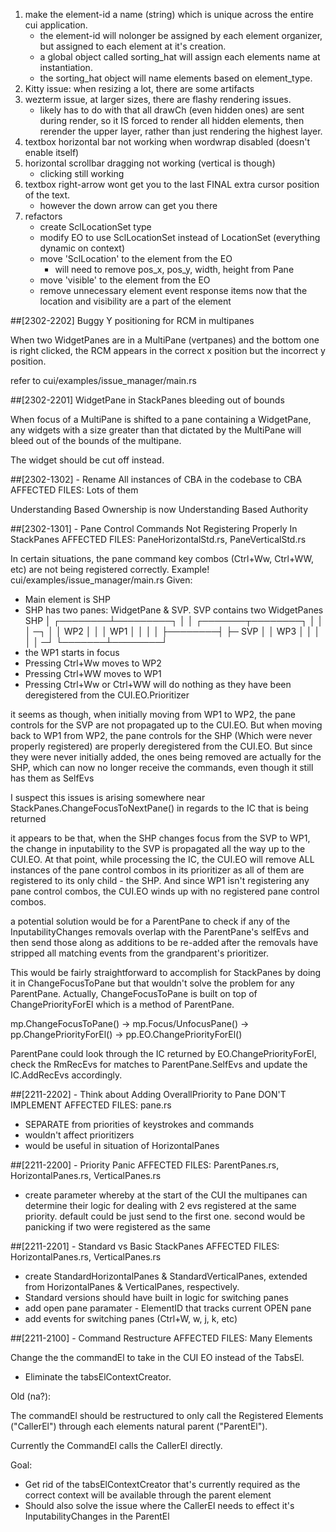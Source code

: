 
01. make the element-id a name (string) which is unique across the entire cui application.
     - the element-id will nolonger be assigned by each element organizer, but
       assigned to each element at it's creation. 
     - a global object called sorting_hat will assign each elements name at
       instantiation. 
     - the sorting_hat object will name elements based on element_type. 
01. Kitty issue: when resizing a lot, there are some artifacts
01. wezterm issue, at larger sizes, there are flashy rendering issues. 
     - likely has to do with that all drawCh (even hidden ones) are sent during
       render, so it IS forced to render all hidden elements, then rerender the
       upper layer, rather than just rendering the highest layer.
01. textbox horizontal bar not working when wordwrap disabled (doesn't enable
    itself)
01. horizontal scrollbar dragging not working (vertical is though) 
     - clicking still working
01. textbox  right-arrow wont get you to the last FINAL extra cursor position of the text. 
    - however the down arrow can get you there
01. refactors
     - create SclLocationSet type
     - modify EO to use SclLocationSet instead of LocationSet (everything
       dynamic on context) 
     - move 'SclLocation' to the element from the EO  
        - will need to remove pos_x, pos_y, width, height from Pane
     - move 'visible' to the element from the EO
     - remove unnecessary element event response items now that the location 
       and visibility are a part of the element

##[2302-2202] Buggy Y positioning for RCM in multipanes

When two WidgetPanes are in a MultiPane (vertpanes) and the bottom one is right
clicked, the RCM appears in the correct x position but the incorrect y position.

refer to cui/examples/issue_manager/main.rs


##[2302-2201] WidgetPane in StackPanes bleeding out of bounds

When focus of a MultiPane is shifted to a pane containing a WidgetPane, any
widgets with a size greater than that dictated by the MultiPane will bleed out
of the bounds of the multipane.

The widget should be cut off instead.


##[2302-1302] - Rename All instances of CBA in the codebase to CBA
AFFECTED FILES: Lots of them

Understanding Based Ownership is now Understanding Based Authority

##[2302-1301] - Pane Control Commands Not Registering Properly In StackPanes
AFFECTED FILES: PaneHorizontalStd.rs, PaneVerticalStd.rs

In certain situations, the pane command key combos (Ctrl+Ww, Ctrl+WW, etc) are
not being registered correctly.
Example! cui/examples/issue_manager/main.rs
Given:
- Main element is SHP
- SHP has two panes: WidgetPane & SVP. SVP contains two WidgetPanes
         SHP
          │
 ┌────────┴─────────┐
 │                  │
  ┌───────┬────────┐
  │       │        │ ─┐
  │       │  WP2   │  │
  │ WP1   │        │  │
  │       ├────────┤  ├─ SVP
  │       │  WP3   │  │
  │       │        │ ─┘
  └───────┴────────┘
- the WP1 starts in focus
- Pressing Ctrl+Ww moves to WP2
- Pressing Ctrl+WW moves to WP1
- Pressing Ctrl+Ww or Ctrl+WW will do nothing as they have been deregistered
  from the CUI.EO.Prioritizer

it seems as though, when initially moving from WP1 to WP2, the pane controls for
the SVP are not propagated up to the CUI.EO. But when moving back to WP1 from
WP2, the pane controls for the SHP (Which were never properly registered) are
properly deregistered from the CUI.EO. But since they were never initially
added, the ones being removed are actually for the SHP, which can now no longer
receive the commands, even though it still has them as SelfEvs

I suspect this issues is arising somewhere near
StackPanes.ChangeFocusToNextPane() in regards to the IC that is being returned 

it appears to be that, when the SHP changes focus from the SVP to WP1, the change in
inputability to the SVP is propagated all the way up to the CUI.EO. At that
point, while processing the IC, the CUI.EO will remove ALL instances of the pane
control combos in its prioritizer as all of them are registered to its only
child - the SHP. And since WP1 isn't registering any pane
control combos, the CUI.EO winds up with no registered pane control combos.

a potential solution would be for a ParentPane to check if any of the
InputabilityChanges removals overlap with the ParentPane's selfEvs and then send
those along as additions to be re-added after the removals have stripped all
matching events from the grandparent's prioritizer. 

This would be fairly straightforward to accomplish for StackPanes by doing it in
ChangeFocusToPane but that wouldn't solve the problem for any ParentPane.
Actually, ChangeFocusToPane is built on top of ChangePriorityForEl which is a
method of ParentPane. 

mp.ChangeFocusToPane() 
   -> mp.Focus/UnfocusPane() 
         -> pp.ChangePriorityForEl() 
               -> pp.EO.ChangePriorityForEl()

ParentPane could look through the IC returned by EO.ChangePriorityForEl, check
the RmRecEvs for matches to ParentPane.SelfEvs and update the IC.AddRecEvs
accordingly.

##[2211-2202] - Think about Adding OverallPriority to Pane
DON'T IMPLEMENT
AFFECTED FILES: pane.rs

- SEPARATE from priorities of keystrokes and commands
- wouldn't affect prioritizers
- would be useful in situation of HorizontalPanes

##[2211-2200] - Priority Panic
AFFECTED FILES: ParentPanes.rs, HorizontalPanes.rs, VerticalPanes.rs

- create parameter whereby at the start of the CUI the multipanes can determine
  their logic for dealing with 2 evs registered at the same priority. default
  could be just send to the first one. second would be panicking if two were
  registered as the same

##[2211-2201] - Standard vs Basic StackPanes
AFFECTED FILES: HorizontalPanes.rs, VerticalPanes.rs

- create StandardHorizontalPanes & StandardVerticalPanes, extended from
  HorizontalPanes & VerticalPanes, respectively.
- Standard versions should have built in logic for switching panes
- add open pane paramater - ElementID that tracks current OPEN pane
- add events for switching panes (Ctrl+W, w, j, k, etc)

##[2211-2100] - Command Restructure 
AFFECTED FILES: Many Elements

Change the the commandEl to take in the CUI EO instead of the TabsEl. 
- Eliminate the tabsElContextCreator. 

Old (na?):

The commandEl should be restructured to only call the Registered Elements
("CallerEl") through each elements natural parent ("ParentEl").

Currently the CommandEl calls the CallerEl directly. 

Goal: 
 - Get rid of the tabsElContextCreator that's currently required as the correct
   context will be available through the parent element
 - Should also solve the issue where the CallerEl needs to effect it's
   InputabilityChanges in the ParentEl
